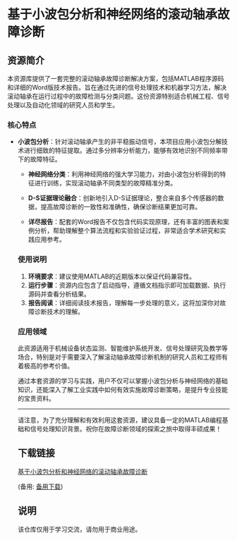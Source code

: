 # 基于小波包分析和神经网络的滚动轴承故障诊断

## 资源简介

本资源库提供了一套完整的滚动轴承故障诊断解决方案，包括MATLAB程序源码和详细的Word版技术报告。旨在通过先进的信号处理技术和机器学习方法，解决滚动轴承在运行过程中的故障检测与分类问题。这份资源特别适合机械工程、信号处理以及自动化领域的研究人员和学生。

### 核心特点

- **小波包分析**：针对滚动轴承产生的非平稳振动信号，本项目应用小波包分解技术进行细致的特征提取。通过多分辨率分析能力，能够有效地识别不同频率带下的故障特征。

  - **神经网络分类**：利用神经网络的强大学习能力，对由小波包分析得到的特征进行训练，实现滚动轴承不同类型的故障精准分类。

  - **D-S证据理论融合**：创新地引入D-S证据理论，整合来自多个传感器的数据，提高故障诊断的一致性和准确性，确保诊断结果更加可靠。

  - **详尽报告**：配套的Word报告不仅包含代码实现原理，还有丰富的图表和案例分析，帮助理解整个算法流程和实验验证过程，非常适合学术研究和实践应用参考。

  ### 使用说明

  1. **环境要求**：建议使用MATLAB的近期版本以保证代码兼容性。
  2. **运行步骤**：资源内应包含了启动指导，遵循文档指示即可加载数据、执行源码并查看分析结果。
  3. **报告阅读**：详细阅读技术报告，理解每一步处理的意义，这将加深你对故障诊断技术的理解。

  ### 应用领域

  此资源适用于机械设备状态监测、智能维护系统开发、信号处理研究及教学等场合，特别是对于需要深入了解滚动轴承故障诊断机制的研究人员和工程师有着极高的参考价值。

  通过本套资源的学习与实践，用户不仅可以掌握小波包分析与神经网络的基础知识，还能深入了解工业实践中如何有效实施故障诊断策略，是提升专业技能的宝贵资料。

  ---

  请注意，为了充分理解和有效利用这套资源，建议具备一定的MATLAB编程基础和信号处理知识背景。祝你在故障诊断领域的探索之旅中取得丰硕成果！

  ## 下载链接
  [基于小波包分析和神经网络的滚动轴承故障诊断](https://pan.quark.cn/s/09547cca8f20) 

  (备用: [备用下载](https://pan.baidu.com/s/1-NuYC3B6JdIlv5t1_dgYHQ?pwd=1234))

  ## 说明

  该仓库仅用于学习交流，请勿用于商业用途。
